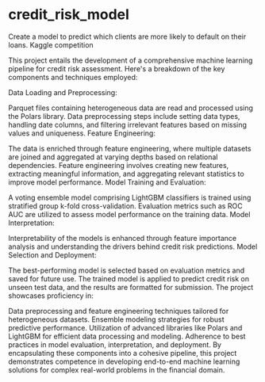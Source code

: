 # credit_risk_model
Create a model to predict which clients are more likely to default on their loans.
Kaggle competition

This project entails the development of a comprehensive machine learning pipeline for credit risk assessment. Here's a breakdown of the key components and techniques employed:

Data Loading and Preprocessing:

Parquet files containing heterogeneous data are read and processed using the Polars library.
Data preprocessing steps include setting data types, handling date columns, and filtering irrelevant features based on missing values and uniqueness.
Feature Engineering:

The data is enriched through feature engineering, where multiple datasets are joined and aggregated at varying depths based on relational dependencies.
Feature engineering involves creating new features, extracting meaningful information, and aggregating relevant statistics to improve model performance.
Model Training and Evaluation:

A voting ensemble model comprising LightGBM classifiers is trained using stratified group k-fold cross-validation.
Evaluation metrics such as ROC AUC are utilized to assess model performance on the training data.
Model Interpretation:

Interpretability of the models is enhanced through feature importance analysis and understanding the drivers behind credit risk predictions.
Model Selection and Deployment:

The best-performing model is selected based on evaluation metrics and saved for future use.
The trained model is applied to predict credit risk on unseen test data, and the results are formatted for submission.
The project showcases proficiency in:

Data preprocessing and feature engineering techniques tailored for heterogeneous datasets.
Ensemble modeling strategies for robust predictive performance.
Utilization of advanced libraries like Polars and LightGBM for efficient data processing and modeling.
Adherence to best practices in model evaluation, interpretation, and deployment.
By encapsulating these components into a cohesive pipeline, this project demonstrates competence in developing end-to-end machine learning solutions for complex real-world problems in the financial domain.
